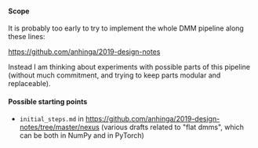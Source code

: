#### Scope

It is probably too early to try to implement the whole DMM pipeline along these lines:

https://github.com/anhinga/2019-design-notes

Instead I am thinking about experiments with possible parts of this pipeline 
(without much commitment, and trying to keep parts modular and replaceable).

#### Possible starting points

  * `initial_steps.md` in https://github.com/anhinga/2019-design-notes/tree/master/nexus 
    (various drafts related to "flat dmms", which can be both in NumPy and in PyTorch)
